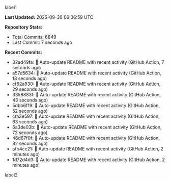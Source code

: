 
label1 
<!-- ACTIVITY_START -->
**Last Updated:** 2025-09-30 06:36:59 UTC

**Repository Stats:**
- Total Commits: 6849
- Last Commit: 7 seconds ago

**Recent Commits:**
- 32ad49fa: 🤖 Auto-update README with recent activity (GitHub Action, 7 seconds ago)
- a57d5634: 🤖 Auto-update README with recent activity (GitHub Action, 18 seconds ago)
- cf92a930: 🤖 Auto-update README with recent activity (GitHub Action, 29 seconds ago)
- 3358883f: 🤖 Auto-update README with recent activity (GitHub Action, 43 seconds ago)
- 5dbb6f19: 🤖 Auto-update README with recent activity (GitHub Action, 52 seconds ago)
- cfa3e597: 🤖 Auto-update README with recent activity (GitHub Action, 63 seconds ago)
- 6a3de03b: 🤖 Auto-update README with recent activity (GitHub Action, 72 seconds ago)
- 46d67f0f: 🤖 Auto-update README with recent activity (GitHub Action, 82 seconds ago)
- afb4cc21: 🤖 Auto-update README with recent activity (GitHub Action, 2 minutes ago)
- 1d72d4d3: 🤖 Auto-update README with recent activity (GitHub Action, 2 minutes ago)
<!-- ACTIVITY_END -->

label2
